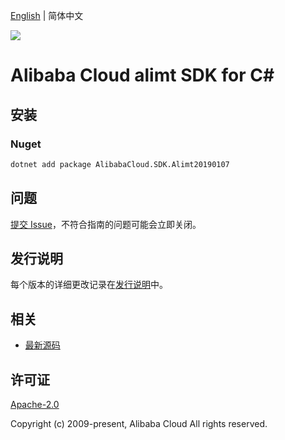 [English](README.md) | 简体中文

![](https://aliyunsdk-pages.alicdn.com/icons/AlibabaCloud.svg)

# Alibaba Cloud alimt SDK for C#

## 安装

### Nuget

```bash
dotnet add package AlibabaCloud.SDK.Alimt20190107
```

## 问题

[提交 Issue](https://github.com/aliyun/alibabacloud-csharp-sdk/issues/new)，不符合指南的问题可能会立即关闭。

## 发行说明

每个版本的详细更改记录在[发行说明](./ChangeLog.md)中。

## 相关

* [最新源码](https://github.com/aliyun/alibabacloud-csharp-sdk/)

## 许可证

[Apache-2.0](http://www.apache.org/licenses/LICENSE-2.0)

Copyright (c) 2009-present, Alibaba Cloud All rights reserved.
